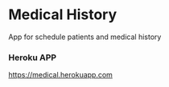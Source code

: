# Medical History

App for schedule patients and medical history

### Heroku APP
https://medical.herokuapp.com
